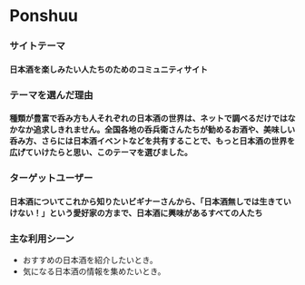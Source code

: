 # Ponshuu
### サイトテーマ
#### 日本酒を楽しみたい人たちのためのコミュニティサイト

### テーマを選んだ理由
#### 種類が豊富で呑み方も人それぞれの日本酒の世界は、ネットで調べるだけではなかなか追求しきれません。全国各地の呑兵衛さんたちが勧めるお酒や、美味しい呑み方、さらには日本酒イベントなどを共有することで、もっと日本酒の世界を広げていけたらと思い、このテーマを選びました。

### ターゲットユーザー
#### 日本酒についてこれから知りたいビギナーさんから、「日本酒無しでは生きていけない！」という愛好家の方まで、日本酒に興味があるすべての人たち

### 主な利用シーン
- おすすめの日本酒を紹介したいとき。
- 気になる日本酒の情報を集めたいとき。
